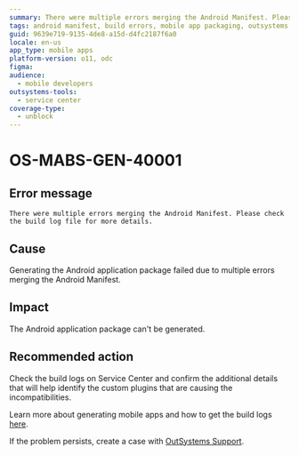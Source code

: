 ```yaml
---
summary: There were multiple errors merging the Android Manifest. Please check the build log file for more details.
tags: android manifest, build errors, mobile app packaging, outsystems service center, error handling
guid: 9639e719-9135-4de8-a15d-d4fc2187f6a0
locale: en-us
app_type: mobile apps
platform-version: o11, odc
figma:
audience:
  - mobile developers
outsystems-tools:
  - service center
coverage-type:
  - unblock
---
```


# OS-MABS-GEN-40001

## Error message

`There were multiple errors merging the Android Manifest. Please check the build log file for more details.`

## Cause

Generating the Android application package failed due to multiple errors merging the Android Manifest.

## Impact

The Android application package can't be generated.

## Recommended action

Check the build logs on Service Center and confirm the additional details that will help identify the custom plugins that are causing the incompatibilities.

Learn more about generating mobile apps and how to get the build logs [here](https://success.outsystems.com/Documentation/11/Delivering_Mobile_Apps/Generate_and_Distribute_Your_Mobile_App#download-mobile-app-build-logs).

If the problem persists, create a case with [OutSystems Support](https://www.outsystems.com/support/portal/open-support-case?ErrorCode=OS-MABS-GEN-40001).
